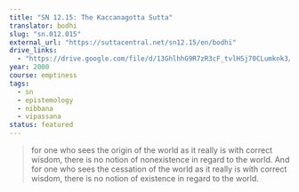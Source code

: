 ```yaml
---
title: "SN 12.15: The Kaccanagotta Sutta"
translator: bodhi
slug: "sn.012.015"
external_url: "https://suttacentral.net/sn12.15/en/bodhi"
drive_links:
  - "https://drive.google.com/file/d/13GhlhhG9R7zR3cF_tvlHSj70CLumknk3/view?usp=drivesdk"
year: 2000
course: emptiness
tags:
  - sn
  - epistemology
  - nibbana
  - vipassana
status: featured
---
```


> for one who sees the origin of the world as it really is with correct wisdom, there is no notion of nonexistence in regard to the world. And for one who sees the cessation of the world as it really is with correct wisdom, there is no notion of existence in regard to the world.
